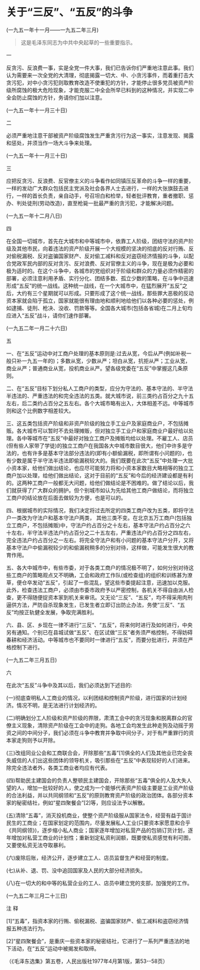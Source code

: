 #  关于“三反”、“五反”的斗争  
(一九五一年十一月——一九五二年三月)

> 这是毛泽东同志为中共中央起草的一些重要指示。

一

反贪污、反浪费一事，实是全党一件大事，我们已告诉你们严重地注意此事。我们认为需要来一次全党的大清理，彻底揭露一切大、中、小贪污事件，而着重打击大贪污犯，对中小贪污犯则取教育改造不使重犯的方针，才能停止很多党员被资产阶级所腐蚀的极大危险现象，才能克服二中全会所早已料到的这种情况，并实现二中全会防止腐蚀的方针，务请你们加以注意。

(一九五一年十一月三十日)

二

必须严重地注意干部被资产阶级腐蚀发生严重贪污行为这一事实，注意发现、揭露和惩处，并须当作一场大斗争来处理。

(一九五一年十一月三十日)

三

应把反贪污、反浪费、反官僚主义的斗争看作如同镇压反革命的斗争一样的重要，一样的发动广大群众包括民主党派及社会各界人士去进行，一样的大张旗鼓去进行，一样的首长负责，亲自动手，号召坦白和检举，轻者批评教育，重者撤职、惩办、判处徒刑(劳动改造)，直至枪毙一批最严重的贪污犯，才能解决问题。

(一九五一年十二月八日)

四

在全国一切城市，首先在大城市和中等城市中，依靠工人阶级，团结守法的资产阶级及其他市民，向着违法的资产阶级开展一个大规模的坚决的彻底的反对行贿、反对偷税漏税、反对盗骗国家财产、反对偷工减料和反对盗窃经济情报的斗争，以配合党政军民内部的反对贪污、反对浪费、反对官僚主义的斗争，现在是极为必要和极为适时的。在这个斗争中，各城市的党组织对于阶级和群众的力量必须作精密的部署，必须注意利用矛盾、实行分化、团结多数、孤立少数的策略，在斗争中迅速形成“五反”的统一战线。这种统一战线，在一个大城市中，在猛烈展开“五反”之后，大约有三个星期就可以形成。只要形成了这个统一战线，那些罪大恶极的反动资本家就会陷于孤立，国家就能很有理由地和顺利地给他们以各种必要的惩处，例如逮捕、徒刑、枪决、没收、罚款等等。全国各大城市(包括各省城)在二月上旬均应进入“五反”战斗，请你们速作部署。

(一九五二年一月二十六日)

五

一、在“五反”运动中对工商户处理的基本原则是:过去从宽，今后从严(例如补税一般只补一九五一年的)；多数从宽，少数从严；坦白从宽，抗拒从严；工业从宽，商业从严；普通商业从宽，投机商业从严。望各级党委在“五反”中掌握这几条原则。

二、在“五反”目标下划分私人工商户的类型，应分为守法的、基本守法的、半守法半违法的、严重违法的和完全违法的五类。就大城市说，前三类约占百分之九十五左右，后二类约占百分之五左右。各个大城市略有出入，大体相差不远。中等城市则和这个比例数字相差较大。

三、这五类包括资产阶级和非资产阶级的独立手工业户及家庭商业户，不包括摊贩。各大城市可以暂时不去处理摊贩，但对独立手工业户和家庭商业户最好给以处理。各中等城市在“五反”中最好对独立工商户及摊贩均给以处理。不雇工人、店员(但有些人家带了学徒)的独立工商户在我国各大中城市数目很大，他们中许多是守法的，也有许多是基本守法部分违法的(即有小额偷漏税，即所谓有小问题的)，也有少数是属于半守法半违法即偷漏税较大的。我们既要在此次“五反”中处理一大批小资本家，给他们做出结论，也应尽可能努力将和小资本家数目大略相等的独立工商户加以处理，给他们做出结论，这对于目前的“五反”和今后的经济建设都是有利的。这两种工商户一般都无大问题，给他们做结论是不困难的。做了结论以后，我们就获得了广大群众的拥护。但个别城市如认为先给其他工商户做结论，而将独立工商户的结论放在后面去做较为方便，也是可以的。

四、根据城市的实际情况，我们决定将过去所定的四类工商户改为五类，即将守法户一类改为守法户和基本守法户两类，
其他三类不变。在北京五万工商户(包括独立工商户，不包括摊贩)中，守法户约占百分之十左右，基本守法户约占百分之六十左右，半守法半违法户约占百分之二十五左右，严重违法户约占百分之四左右，完全违法户约占百分之一左右。将完全守法户和有小问题的基本守法户分开，又将基本守法户中偷漏税较少的和偷漏税稍多的分别对待，这样做，可能发生很大的教育作用。

五、各大中城市中，有些市委，对于各类工商户的情况极不明了，如何分别对待这些工商户的策略观点又不明确，工会和政府工作队(或检查组)的组织和训练甚为潦草，便仓卒发动“五反”，引起了一些混乱，望这些市委提起注意，迅速加以克服。此外，检查违法工商户，必须由市委市政府予以严密控制，各机关不得自由派人检查，更不得随便捉资本家到机关来审讯。又无论“三反”、“五反”，均不得采用肉刑逼供方法，严防自杀现象发生，已发生者立即订出防止办法，务使“三反”、“五反”均按正轨健全发展，争取完满胜利。

六、县、区、乡现在一律不进行“三反”、“五反”，将来何时进行及如何进行，中央另有通知。个别已在县城试做“五反”、在区试做“三反”者务须严格控制，不得妨碍春耕和经济活动。中等城市也不要同时一律进行“五反”，而要分批进行，并须在严格控制下进行。

(一九五二年三月五日)

六

在此次“五反”斗争中及其以后，我们必须达到下述目的:

(一)彻底查明私人工商业的情况，以利团结和控制资产阶级，进行国家的计划经济。情况不明，是无法进行计划经济的。

(二)明确划分工人阶级和资产阶级的界限，肃清工会中的贪污现象和脱离群众的官僚主义现象，清除资产阶级在工会中的走狗。各地工会均发生此种走狗及动摇于劳资之间的中间分子，我们必须在斗争中教育并争取中间分子，对于有严重罪行的资本家走狗则予以开除。

(三)改组同业公会和工商联合会，开除那些“五毒”[1]俱全的人们及其他业已完全丧失威信的人们出这些团体的领导机关，吸引那些在“五反”中表现较好的人们进来。除完全违法者外，各类工商业者均应有代表。

(四)帮助民主建国会的负责人整顿民主建国会，开除那些“五毒”俱全的人及大失人望的人，增加一批较好的人，使之成为一个能够代表资产阶级主要是工业资产阶级的合法利益，并以共同纲领和“五反”的原则教育资产阶级的政治团体。各部分资本家的秘密结社，例如“星四聚餐会”[2]等，则应设法予以解散。

(五)清除“五毒”，消灭投机商业，使整个资产阶级服从国家法令，经营有益于国计民生的工商业；在国家划定的范围内，尽量发展私人工业(只要资本家愿意和合乎《共同纲领》)，逐步缩小私人商业；国家逐年增加对私营产品的包销订货计划，逐年增加对私营工商业的计划性；重新划定私资利润额，既要使私资感觉有利可图，又要使私资无法夺取暴利。

(六)废除后账，经济公开，逐步建立工人、店员监督生产和经营的制度。

(七)从补、退、罚、没中追回国家及人民的大部分经济损失。

(八)在一切大的和中等的私营企业的工人、店员中建立党的支部，加强党的工作。

(一九五二年三月二十三日)

注 释

[1]“五毒”，指资本家的行贿、偷税漏税、盗骗国家财产、偷工减料和盗窃经济情报五种违法行为。

[2]“星四聚餐会”，是重庆一些资本家的秘密结社，它进行了一系列严重违法的地下活动，在“五反”运动中被揭发和取缔。

（《毛泽东选集》第五卷，人民出版社1977年4月第1版，第53--58页）

  


